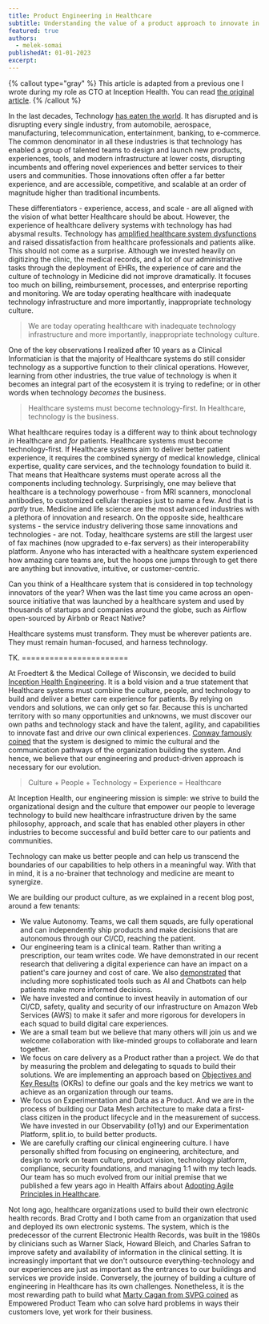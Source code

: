 ```yaml
---
title: Product Engineering in Healthcare
subtitle: Understanding the value of a product approach to innovate in healthcare.
featured: true
authors:
  - melek-somai
publishedAt: 01-01-2023
excerpt: 
---
```


{% callout type="gray" %}
This article is adapted from a previous one I wrote during my role as CTO at Inception Health. You can read [the original article](https://medium.com/inception-health/why-are-we-building-a-product-engineering-team-in-healthcare-ee76599effb3).
{% /callout %}


In the last decades, Technology [has eaten the world](https://a16z.com/2011/08/20/why-software-is-eating-the-world/). It has disrupted and is disrupting every single industry, from automobile, aerospace, manufacturing, telecommunication, entertainment, banking, to e-commerce. The common denominator in all these industries is that technology has enabled a group of talented teams to design and launch new products, experiences, tools, and modern infrastructure at lower costs, disrupting incumbents and offering novel experiences and better services to their users and communities. Those innovations often offer a far better experience, and are accessible, competitive, and scalable at an order of magnitude higher than traditional incumbents.

These differentiators - experience, access, and scale - are all aligned with the vision of what better Healthcare should be about. However, the experience of healthcare delivery systems with technology has had abysmal results. Technology has [amplified healthcare system dysfunctions](https://hbr.org/2017/11/the-it-transformation-health-care-needs) and raised dissatisfaction from healthcare professionals and patients alike. This should not come as a surprise. Although we invested heavily on digitizing the clinic, the medical records, and a lot of our administrative tasks through the deployment of EHRs, the experience of care and the culture of technology in Medicine did not improve dramatically. It focuses too much on billing, reimbursement, processes, and enterprise reporting and monitoring. We are today operating healthcare with inadequate technology infrastructure and more importantly, inappropriate technology culture.

> We are today operating healthcare with inadequate technology infrastructure and more importantly, inappropriate technology culture.

One of the key observations I realized after 10 years as a Clinical Informatician is that the majority of Healthcare systems do still consider technology as a supportive function to their clinical operations. However, learning from other industries, the true value of technology is when it becomes an integral part of the ecosystem it is trying to redefine; or in other words when technology _becomes_ the business.

> Healthcare systems must become technology-first. In Healthcare, technology is the business.

What healthcare requires today is a different way to think about technology _in_ Healthcare and _for_ patients. Healthcare systems must become technology-first. If Healthcare systems aim to deliver better patient experience, it requires the combined synergy of medical knowledge, clinical expertise, quality care services, and the technology foundation to build it. That means that Healthcare systems must operate across all the components including technology. Surprisingly, one may believe that healthcare is a technology powerhouse - from MRI scanners, monoclonal antibodies, to customized cellular therapies just to name a few. And that is _partly_ true. Medicine and life science are the most advanced industries with a plethora of innovation and research. On the opposite side, healthcare systems - the service industry delivering those same innovations and technologies - are not. Today, healthcare systems are still the largest user of fax machines (now upgraded to e-fax servers) as their interoperability platform. Anyone who has interacted with a healthcare system experienced how amazing care teams are, but the hoops one jumps through to get there are anything but innovative, intuitive, or customer-centric.

Can you think of a Healthcare system that is considered in top technology innovators of the year? When was the last time you came across an open-source initiative that was launched by a healthcare system and used by thousands of startups and companies around the globe, such as Airflow open-sourced by Airbnb or React Native? 

Healthcare systems must transform. They must be wherever patients are. They must remain human-focused, and harness technology.

TK. =======================

At Froedtert & the Medical College of Wisconsin, we decided to build [Inception Health Engineering](https://www.inceptionhealth.io/team). It is a bold vision and a true statement that Healthcare systems must combine the culture, people, and technology to build and deliver a better care experience for patients. By relying on vendors and solutions, we can only get so far. Because this is uncharted territory with so many opportunities and unknowns, we must discover our own paths and technology stack and have the talent, agility, and capabilities to innovate fast and drive our own clinical experiences. [Conway famously coined](https://www.melconway.com/Home/pdf/committees.pdf) that the system is designed to mimic the cultural and the communication pathways of the organization building the system. And hence, we believe that our engineering and product-driven approach is necessary for our evolution.

> Culture + People + Technology = Experience = Healthcare

At Inception Health, our engineering mission is simple: we strive to build the organizational design and the culture that empower our people to leverage technology to build new healthcare infrastructure driven by the same philosophy, approach, and scale that has enabled other players in other industries to become successful and build better care to our patients and communities.

Technology can make us better people and can help us transcend the boundaries of our capabilities to help others in a meaningful way. With that in mind, it is a no-brainer that technology and medicine are meant to synergize.

We are building our product culture, as we explained in a recent blog post, around a few tenants:
- We value Autonomy. Teams, we call them squads, are fully operational and can independently ship products and make decisions that are autonomous through our CI/CD, reaching the patient.
- Our engineering team is a clinical team. Rather than writing a prescription, our team writes code. We have demonstrated in our recent research that delivering a digital experience can have an impact on a patient's care journey and cost of care. We also [demonstrated](https://jamanetwork.com/journals/jamanetworkopen/fullarticle/2757995) that including more sophisticated tools such as AI and Chatbots can help patients make more informed decisions.
- We have invested and continue to invest heavily in automation of our CI/CD, safety, quality and security of our infrastructure on Amazon Web Services (AWS) to make it safer and more rigorous for developers in each squad to build digital care experiences.
- We are a small team but we believe that many others will join us and we welcome collaboration with like-minded groups to collaborate and learn together.
- We focus on care delivery as a Product rather than a project. We do that by measuring the problem and delegating to squads to build their solutions. We are implementing an approach based on [Objectives and Key Results](https://www.whatmatters.com/get-started) (OKRs) to define our goals and the key metrics we want to achieve as an organization through our teams.
- We focus on Experimentation and Data as a Product. And we are in the process of building our Data Mesh architecture to make data a first-class citizen in the product lifecycle and in the measurement of success. We have invested in our Observability (o11y) and our Experimentation Platform, split.io, to build better products.
- We are carefully crafting our clinical engineering culture. I have personally shifted from focusing on engineering, architecture, and design to work on team culture, product vision, technology platform, compliance, security foundations, and managing 1:1 with my tech leads. Our team has so much evolved from our initial premise that we published a few years ago in Health Affairs about [Adopting Agile Principles in Healthcare](https://www.healthaffairs.org/do/10.1377/forefront.20190813.559504).

Not long ago, healthcare organizations used to build their own electronic health records. Brad Crotty and I both came from an organization that used and deployed its own electronic systems. The system, which is the predecessor of the current Electronic Health Records, was built in the 1980s by clinicians such as Warner Slack, Howard Bleich, and Charles Safran to improve safety and availability of information in the clinical setting. It is increasingly important that we don't outsource everything-technology and our experiences are just as important as the entrances to our buildings and services we provide inside. Conversely, the journey of building a culture of engineering in Healthcare has its own challenges. Nonetheless, it is the most rewarding path to build what [Marty Cagan from SVPG coined](https://www.svpg.com/empowered-product-teams/) as Empowered Product Team who can solve hard problems in ways their customers love, yet work for their business.

